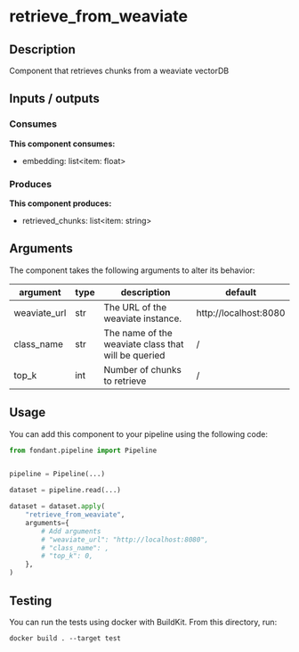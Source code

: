 # retrieve_from_weaviate

## Description
Component that retrieves chunks from a weaviate vectorDB

## Inputs / outputs

### Consumes
**This component consumes:**

- embedding: list<item: float>



### Produces

**This component produces:**

- retrieved_chunks: list<item: string>


## Arguments

The component takes the following arguments to alter its behavior:

| argument | type | description | default |
| -------- | ---- | ----------- | ------- |
| weaviate_url | str | The URL of the weaviate instance. | http://localhost:8080 |
| class_name | str | The name of the weaviate class that will be queried | / |
| top_k | int | Number of chunks to retrieve | / |

## Usage

You can add this component to your pipeline using the following code:

```python
from fondant.pipeline import Pipeline


pipeline = Pipeline(...)

dataset = pipeline.read(...)

dataset = dataset.apply(
    "retrieve_from_weaviate",
    arguments={
        # Add arguments
        # "weaviate_url": "http://localhost:8080",
        # "class_name": ,
        # "top_k": 0,
    },
)
```

## Testing

You can run the tests using docker with BuildKit. From this directory, run:
```
docker build . --target test
```
